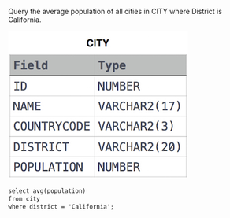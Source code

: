 Query the average population of all cities in CITY where District is California.

![img.png](img.png)


```roomsql
select avg(population) 
from city
where district = 'California';
```
